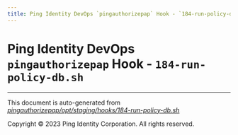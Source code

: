 ```yaml
---
title: Ping Identity DevOps `pingauthorizepap` Hook - `184-run-policy-db.sh`
---
```


# Ping Identity DevOps `pingauthorizepap` Hook - `184-run-policy-db.sh`

---
This document is auto-generated from _[pingauthorizepap/opt/staging/hooks/184-run-policy-db.sh](https://github.com/pingidentity/pingidentity-docker-builds/blob/master/pingauthorizepap/opt/staging/hooks/184-run-policy-db.sh)_

Copyright © 2023 Ping Identity Corporation. All rights reserved.
